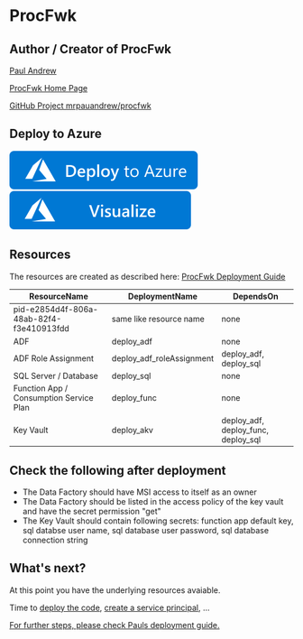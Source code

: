 # ProcFwk

## Author / Creator of ProcFwk
[Paul Andrew](https://github.com/mrpaulandrew)

[ProcFwk Home Page](https://mrpaulandrew.github.io/procfwk/)

[GitHub Project mrpauandrew/procfwk](https://github.com/mrpaulandrew/procfwk)

## Deploy to Azure
[![Deploy To Azure](https://raw.githubusercontent.com/Azure/azure-quickstart-templates/master/1-CONTRIBUTION-GUIDE/images/deploytoazure.svg?sanitize=true)](https://portal.azure.com/#create/Microsoft.Template/uri/https%3A%2F%2Fraw.githubusercontent.com%2Foh22is%2FProcFwk%2Fmain%2FmainTemplate.json)  [![Visualize](https://raw.githubusercontent.com/Azure/azure-quickstart-templates/master/1-CONTRIBUTION-GUIDE/images/visualizebutton.svg?sanitize=true)](https://armviz.io/#/?load=https%3A%2F%2Fraw.githubusercontent.com%2Foh22is%2FProcFwk%2Fmain%2FmainTemplate.json)

## Resources

The resources are created as described here: [ProcFwk Deployment Guide](https://mrpaulandrew.github.io/procfwk/deployprocfwk)

| ResourceName                            | DeploymentName | DependsOn |
|-----------------------------------------|----------------|-----------|
| pid-e2854d4f-806a-48ab-82f4-f3e410913fdd | same like resource name | none      |  
| ADF                                     | deploy_adf      | none      |  
| ADF Role Assignment                     | deploy_adf_roleAssignment| deploy_adf, deploy_sql |   
| SQL Server / Database                   | deploy_sql      | none      |
| Function App / Consumption Service Plan | deploy_func     | none      |
| Key Vault                               | deploy_akv      | deploy_adf, deploy_func, deploy_sql|

## Check the following after deployment
* The Data Factory should have MSI access to itself as an owner
* The Data Factory should be listed in the access policy of the key vault and have the secret permission "get"
* The Key Vault should contain following secrets: function app default key, sql databse user name, sql database user password, sql database connection string

## What's next?
At this point you have the underlying resources avaiable.

Time to [deploy the code](https://mrpaulandrew.github.io/procfwk/deployprocfwk#deploying-code), [create a service principal](https://mrpaulandrew.github.io/procfwk/deployprocfwk#service-principals), ...

[For further steps, please check Pauls deployment guide.](https://mrpaulandrew.github.io/procfwk/deployprocfwk)
